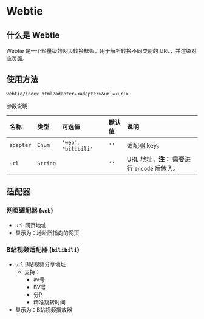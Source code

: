 # Webtie

## 什么是 Webtie
Webtie 是一个轻量级的网页转换框架，用于解析转换不同类别的 URL，并渲染对应页面。

## 使用方法
```
webtie/index.html?adapter=<adapter>&url=<url>
```
参数说明

| 名称 | 类型 | 可选值 | 默认值 | 说明 |
|:---|:---|:---|:---|:---|
| `adapter` | `Enum` | `'web'`, `'bilibili'` | `''` | 适配器 key。 |
| `url` | `String` | | `''` | URL 地址，**注：** 需要进行 `encode` 后传入。 |

## 适配器
### 网页适配器 (`web`)
* `url` 网页地址
* 显示为：地址所指向的网页

### B站视频适配器 (`bilibili`)
* `url` B站视频分享地址
  * 支持：
    * av号
    * BV号
    * 分P
    * 精准跳转时间
* 显示为：B站视频播放器
